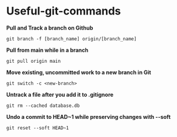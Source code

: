 # Useful-git-commands

**Pull and Track a branch on Github**

    git branch -f [branch_name] origin/[branch_name]


**Pull from main while in a branch**

    git pull origin main


**Move existing, uncommitted work to a new branch in Git**

    git switch -c <new-branch>

**Untrack a file after you add it to .gitignore**

    git rm --cached database.db

**Undo a commit to HEAD~1 while preserving changes with --soft**

    git reset --soft HEAD~1
